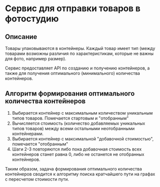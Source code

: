 # Сервис для отправки товаров в фотостудию
## Описание
Товары упаковываются в контейнеры. 
Каждый товар имеет тип (между товарами возможны различия по характеристикам, которые не важны для фото, например размер).

Сервис предоставляет API по созданию и получению контейнеров, а также для получения оптимального (минимального) количества контейнеров. 

## Алгоритм формирования оптимального количества контейнеров
1. Выбирается контейнер с максимальным количеством уникальным типов товаров. Помечается стартовым и "отобранным"
2. Вычисляется стоимость (количество добавляемых уникальных типов товаров) между всеми остальными неотобранными контейнерами.
3. Выбирается контейнер с максимальной "добавочной стоимостью", помечается "отобранным"
4. Шаги 2-3 повторяются либо пока добавочная стоимость всех контейнеров станет равна 0, либо не останется не отобранных контейнеров.

Таким образом, задача формирования оптимального количества контейнеров сводится к алгоритму поиска кратчайшего пути на графах с пересчетом стоимости пути. 

